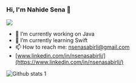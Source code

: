 ### Hi, I'm Nahide Sena 👋

<img src="https://camo.githubusercontent.com/fc083430a7a6c4b25724116b25a399c054aa230051bcb1f08ca55c4770ea70a1/68747470733a2f2f6d656469612e67697068792e636f6d2f6d656469612f336f4b49506e4169614d437773386e4f73452f67697068792e676966" width="auto">

- 🔭 I’m currently working on Java
- 🌱 I’m currently learning Swift
- 📫 How to reach me: nsenasabirli@gmail.com
- [www.linkedin.com/in/nsenasabirli/](https://www.linkedin.com/in/nsenasabirli/)
  
![Github stats 1](https://github-readme-stats.vercel.app/api?username=nsenasabirli&show_icons=true&theme=gradient) 


